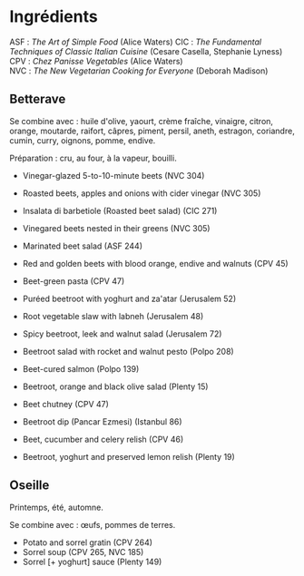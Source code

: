 # Ingrédients

ASF : _The Art of Simple Food_ (Alice Waters)
CIC : _The Fundamental Techniques of Classic Italian Cuisine_ (Cesare Casella, Stephanie Lyness)  
CPV : _Chez Panisse Vegetables_ (Alice Waters)  
NVC : _The New Vegetarian Cooking for Everyone_ (Deborah Madison)

## Betterave

Se combine avec : huile d'olive, yaourt, crème fraîche, vinaigre, citron, orange, moutarde, raifort, câpres, piment, persil, aneth, estragon, coriandre, cumin, curry, oignons, pomme, endive.

Préparation : cru, au four, à la vapeur, bouilli.

- Vinegar-glazed 5-to-10-minute beets (NVC 304)
- Roasted beets, apples and onions with cider vinegar (NVC 305)
- Insalata di barbetiole (Roasted beet salad) (CIC 271)
- Vinegared beets nested in their greens (NVC 305)
- Marinated beet salad (ASF 244)
- Red and golden beets with blood orange, endive and walnuts (CPV 45)
- Beet-green pasta (CPV 47)
- Puréed beetroot with yoghurt and za'atar (Jerusalem 52)
- Root vegetable slaw with labneh (Jerusalem 48)
- Spicy beetroot, leek and walnut salad (Jerusalem 72)
- Beetroot salad with rocket and walnut pesto (Polpo 208)
- Beet-cured salmon (Polpo 139)
- Beetroot, orange and black olive salad (Plenty 15)

- Beet chutney (CPV 47)
- Beetroot dip (Pancar Ezmesi) (Istanbul 86)
- Beet, cucumber and celery relish (CPV 46)
- Beetroot, yoghurt and preserved lemon relish (Plenty 19)

## Oseille

Printemps, été, automne.

Se combine avec : œufs, pommes de terres.

- Potato and sorrel gratin (CPV 264)
- Sorrel soup (CPV 265, NVC 185)
- Sorrel [+ yoghurt] sauce (Plenty 149)
